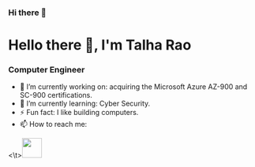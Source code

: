 ### Hi there 👋

<!--
**TalhaMRao/TalhaMRao** is a ✨ _special_ ✨ repository because its `README.md` (this file) appears on your GitHub profile.
Here are some ideas to get you started:

- 🔭 I’m currently working on ...
- 🌱 I’m currently learning ...
- 👯 I’m looking to collaborate on ...
- 🤔 I’m looking for help with ...
- 💬 Ask me about ...
- 📫 How to reach me: ...
- 😄 Pronouns: ...
- ⚡ Fun fact: ...
-->

# Hello there 👋, I'm Talha Rao
### Computer Engineer
- 🔭 I’m currently working on: acquiring the Microsoft Azure AZ-900 and SC-900 certifications.
- 🌱 I’m currently learning: Cyber Security.
- ⚡ Fun fact: I like building computers.
- 📫 How to reach me:

<\t><a href="https://www.linkedin.com/in/talhamrao/"><img src="https://www.vectorlogo.zone/logos/linkedin/linkedin-icon.svg" width="40" height="40"/></a>
